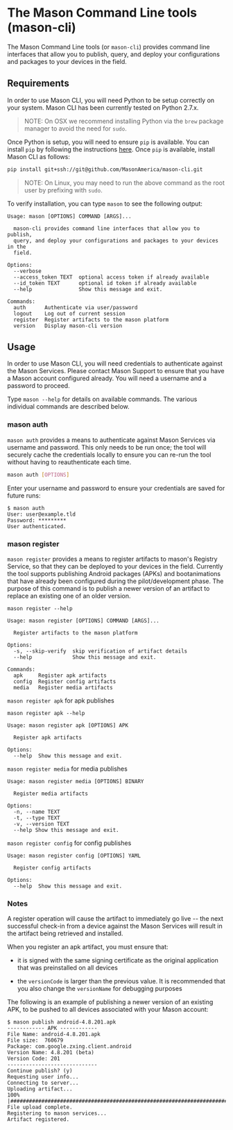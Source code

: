 # The Mason Command Line tools (mason-cli)

The Mason Command Line tools (or `mason-cli`) provides command line interfaces that allow you to publish, query, and deploy your configurations and packages to your devices in the field.

## Requirements

In order to use Mason CLI, you will need Python to be setup correctly on your system. Mason CLI has been currently tested on Python 2.7.x.

> NOTE: On OSX we recommend installing Python via the `brew` package manager to avoid the need for `sudo`.

Once Python is setup, you will need to ensure `pip` is available. You can install `pip` by following the instructions [here](https://pip.pypa.io/en/stable/installing/). Once `pip` is available, install Mason CLI as follows:

```bash
pip install git+ssh://git@github.com/MasonAmerica/mason-cli.git
```

> NOTE: On Linux, you may need to run the above command as the root user by prefixing with `sudo`.

To verify installation, you can type `mason` to see the following output:

```
Usage: mason [OPTIONS] COMMAND [ARGS]...

  mason-cli provides command line interfaces that allow you to publish,
  query, and deploy your configurations and packages to your devices in the
  field.

Options:
  --verbose
  --access_token TEXT  optional access token if already available
  --id_token TEXT      optional id token if already available
  --help               Show this message and exit.

Commands:
  auth      Authenticate via user/password
  logout    Log out of current session
  register  Register artifacts to the mason platform
  version   Display mason-cli version
```

## Usage

In order to use Mason CLI, you will need credentials to authenticate against the Mason Services. Please contact Mason Support to ensure that you have a Mason account configured already. You will need a username and a password to proceed.

Type `mason --help` for details on available commands. The various individual commands are described below.

### mason auth

`mason auth` provides a means to authenticate against Mason Services via username and password. This only needs to be run once; the tool will securely cache the credentials locally to ensure you can re-run the tool without having to reauthenticate each time.

```sh
mason auth [OPTIONS]
```

Enter your username and password to ensure your credentials are saved for future runs:
```
$ mason auth
User: user@example.tld
Password: *********
User authenticated.
```

### mason register

`mason register` provides a means to register artifacts to mason's Registry Service, so that they can be deployed to your devices in the field. Currently the tool supports publishing Android packages (APKs) and bootanimations that have already been configured during the pilot/development phase. The purpose of this command is to publish a newer version of an artifact to replace an existing one of an older version.

```
mason register --help

Usage: mason register [OPTIONS] COMMAND [ARGS]...

  Register artifacts to the mason platform

Options:
  -s, --skip-verify  skip verification of artifact details
  --help             Show this message and exit.

Commands:
  apk     Register apk artifacts
  config  Register config artifacts
  media   Register media artifacts
```

`mason register apk` for apk publishes

```
mason register apk --help

Usage: mason register apk [OPTIONS] APK

  Register apk artifacts

Options:
  --help  Show this message and exit.
```

`mason register media` for media publishes

```
Usage: mason register media [OPTIONS] BINARY

  Register media artifacts

Options:
  -n, --name TEXT
  -t, --type TEXT
  -v, --version TEXT
  --help Show this message and exit.
```

`mason register config` for config publishes

```
Usage: mason register config [OPTIONS] YAML

  Register config artifacts

Options:
  --help  Show this message and exit.
```

### Notes

A register operation will cause the artifact to immediately go live -- the next successful check-in from a device against the Mason Services will result in the artifact being retrieved and installed.

When you register an apk artifact, you must ensure that:

* it is signed with the same signing certificate as the original application that was preinstalled on all devices

* the `versionCode` is larger than the previous value. It is recommended that you also change the `versionName` for debugging purposes

The following is an example of publishing a newer version of an existing APK, to be pushed to all devices associated with your Mason account:
```
$ mason publish android-4.8.201.apk
------------ APK ------------
File Name: android-4.8.201.apk
File size:  760679
Package: com.google.zxing.client.android
Version Name: 4.8.201 (beta)
Version Code: 201
-----------------------------
Continue publish? (y)
Requesting user info...
Connecting to server...
Uploading artifact...
100% |#########################################################################|
File upload complete.
Registering to mason services...
Artifact registered.
```
